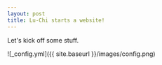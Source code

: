 ```yaml
---
layout: post
title: Lu-Chi starts a website!
---
```


Let's kick off some stuff.

![_config.yml]({{ site.baseurl }}/images/config.png)
